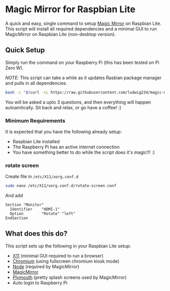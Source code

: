 # Magic Mirror for Raspbian Lite

A quick and easy, single command to setup [Magic Mirror](https://github.com/MichMich/MagicMirror) on Raspbian Lite. This script will install all required dependencies and a minimal GUI to run MagicMirror on Raspbian Lite (non-desktop version).

## Quick Setup

Simply run the command on your Raspberry Pi (this has been tested on Pi Zero W).

*NOTE*: This script can take a while as it updates Rasbian package manager and pulls in all dependencies.

```sh
bash -c "$(curl -sL https://raw.githubusercontent.com/ludwig234/magic-mirror-raspbian-lite/master/install.sh?$(date +%s))"
```

You will be asked a upto 3 questions, and then everything will happen autoamtically. Sit back and relax, or go have a coffee! :)

### Minimum Requirements

It is expected that you have the following already setup:
* Raspbian Lite installed
* The Raspberry Pi has an active internet connection
* You have something better to do while the script does it's magic!!! :)

### rotate screen
Create file in `/etc/X11/xorg.conf.d`
```sh
sudo nano /etc/X11/xorg.conf.d/rotate-screen.conf
```
And add
```
Section "Monitor"
  Identifier    "HDMI-1"
  Option        "Rotate" "left"
EndSection
```


## What does this do?

This script sets up the following in your Raspbian Lite setup:
* [X11](https://www.x.org/wiki/) (minimal GUI required to run a browser)
* [Chromium](https://www.chromium.org/getting-involved/download-chromium) (using fullscreen chromium kiosk mode)
* [Node](https://nodejs.org/en/) (required by MagicMirror)
* [MagicMirror](https://magicmirror.builders/)
* [Plymouth](https://gitlab.freedesktop.org/plymouth/plymouth) (pretty splash screens used by MagicMirror)
* Auto login to Raspberry Pi
